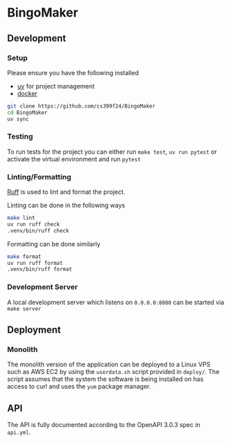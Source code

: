 # BingoMaker

## Development

### Setup

Please ensure you have the following installed

* [uv](https://docs.astral.sh/uv/#getting-started) for project management
* [docker](https://www.docker.com/)

```bash
git clone https://github.com/cs399f24/BingoMaker
cd BingoMaker
uv sync
```

### Testing

To run tests for the project you can either run `make test`, `uv run pytest` or activate the virtual environment and run `pytest`

### Linting/Formatting

[Ruff](https://docs.astral.sh/ruff/) is used to lint and format the project.

Linting can be done in the following ways

```bash
make lint
uv run ruff check
.venv/bin/ruff check
```

Formatting can be done similarly

```bash
make format
uv run ruff format
.venv/bin/ruff format
```

### Development Server

A local development server which listens on `0.0.0.0:8080` can be started via `make server`

## Deployment

### Monolith

The monolith version of the application can be deployed to a Linux VPS such as AWS EC2 by using the `userdata.sh` script provided in `deploy/`.
The script assumes that the system the software is being installed on has access to curl and uses the `yum` package manager. 

## API

The API is fully documented according to the OpenAPI 3.0.3 spec in `api.yml`.

